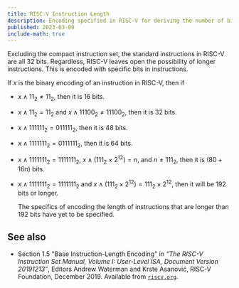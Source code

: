 ```yaml
---
title: RISC-V Instruction Length
description: Encoding specified in RISC-V for deriving the number of bits in an instruction.
published: 2023-03-09
include-math: true
---
```


Excluding the compact instruction set, the standard instructions in RISC-V are all 32 bits.
Regardless, RISC-V leaves open the possibility of longer instructions.
This is encoded with specific bits in instructions.

If $x$ is the binary encoding of an instruction in RISC-V, then if

* $x \land 11_2 \neq 11_2$, then it is 16 bits.

* $x \land 11_2 = 11_2$ and $x \land 11100_2 \neq 11100_2$, then it is 32 bits.

* $x \land 111111_2 = 011111_2$, then it is 48 bits.

* $x \land 1111111_2 = 0111111_2$, then it is 64 bits.

* $x \land 1111111_2 = 1111111_2$, $x \land (111_2 \times 2^{12}) = n$,
  and $n \neq 111_2$, then it is $(80+16n)$ bits.

* $x \land 1111111_2 = 1111111_2$ and $x \land (111_2 \times 2^{12}) = 111_2 \times 2^{12}$,
  then it will be 192 bits or longer.
  
  The specifics of encoding the length of instructions that are longer than 192 bits
  have yet to be specified.

## See also

* Section 1.5 "Base Instruction-Length Encoding" in
  <cite>“The RISC-V Instruction Set Manual, Volume I: User-Level ISA, Document Version 20191213”</cite>,
  Editors Andrew Waterman and Krste Asanović, RISC-V Foundation, December 2019.
  Available from [`riscv.org`](https://riscv.org/technical/specifications/).
